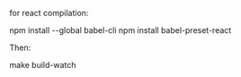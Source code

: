 for react compilation:

npm install --global babel-cli
npm install babel-preset-react

Then:

make build-watch
